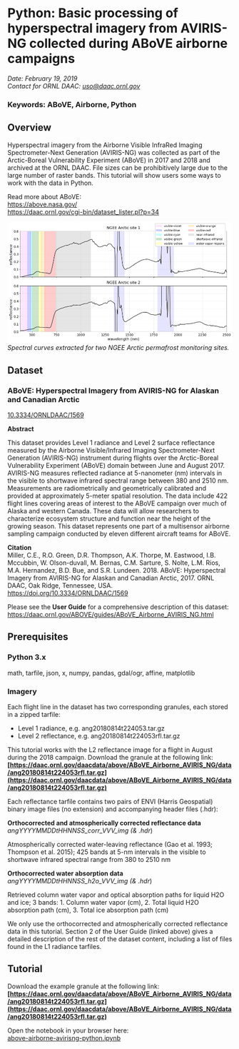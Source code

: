 # Python: Basic processing of hyperspectral imagery from AVIRIS-NG collected during ABoVE airborne campaigns

*Date: February 19, 2019*  
*Contact for ORNL DAAC: uso@daac.ornl.gov*  

### Keywords: ABoVE, Airborne, Python

## Overview

Hyperspectral imagery from the Airborne Visible InfraRed Imaging Spectrometer-Next Generation (AVIRIS-NG) was collected as part of the Arctic-Boreal Vulnerability Experiment (ABoVE) in 2017 and 2018 and archived at the ORNL DAAC. File sizes can be prohibitively large due to the large number of raster bands. This tutorial will show users some ways to work with the data in Python.

Read more about ABoVE:                    
https://above.nasa.gov/       
https://daac.ornl.gov/cgi-bin/dataset_lister.pl?p=34               


![Spectra plotted for the center pixel](browse.png)
*Spectral curves extracted for two NGEE Arctic permafrost monitoring sites.*

## Dataset

### ABoVE: Hyperspectral Imagery from AVIRIS-NG for Alaskan and Canadian Arctic   
[10.3334/ORNLDAAC/1569](https://doi.org/10.3334/ORNLDAAC/1569)  

**Abstract**     

This dataset provides Level 1 radiance and Level 2 surface reflectance measured by the Airborne Visible/Infrared Imaging Spectrometer-Next Generation (AVIRIS-NG) instrument during flights over the Arctic-Boreal Vulnerability Experiment (ABoVE) domain between June and August 2017. AVIRIS-NG measures reflected radiance at 5-nanometer (nm) intervals in the visible to shortwave infrared spectral range between 380 and 2510 nm. Measurements are radiometrically and geometrically calibrated and provided at approximately 5-meter spatial resolution. The data include 422 flight lines covering areas of interest to the ABoVE campaign over much of Alaska and western Canada. These data will allow researchers to characterize ecosystem structure and function near the height of the growing season. This dataset represents one part of a multisensor airborne sampling campaign conducted by eleven different aircraft teams for ABoVE.


**Citation**     
Miller, C.E., R.O. Green, D.R. Thompson, A.K. Thorpe, M. Eastwood, I.B. Mccubbin, W. Olson-duvall, M. Bernas, C.M. Sarture, S. Nolte, L.M. Rios, M.A. Hernandez, B.D. Bue, and S.R. Lundeen. 2018. ABoVE: Hyperspectral Imagery from AVIRIS-NG for Alaskan and Canadian Arctic, 2017. ORNL DAAC, Oak Ridge, Tennessee, USA. https://doi.org/10.3334/ORNLDAAC/1569

Please see the **User Guide** for a comprehensive description of this dataset:              
https://daac.ornl.gov/ABOVE/guides/ABoVE_Airborne_AVIRIS_NG.html


## Prerequisites           

### Python 3.x
math, tarfile, json, x, numpy, pandas, gdal/ogr, affine, matplotlib       

### Imagery
Each flight line in the dataset has two corresponding granules, each stored in a zipped tarfile:            
* Level 1 radiance, e.g. ang20180814t224053.tar.gz            
* Level 2 reflectance, e.g. ang20180814t224053rfl.tar.gz     

This tutorial works with the L2 reflectance image for a flight in August during the 2018 campaign. Download the granule at the following link:      
**[https://daac.ornl.gov/daacdata/above/ABoVE_Airborne_AVIRIS_NG/data/ang20180814t224053rfl.tar.gz](https://daac.ornl.gov/daacdata/above/ABoVE_Airborne_AVIRIS_NG/data/ang20180814t224053rfl.tar.gz)** 

Each reflectance tarfile contains two pairs of ENVI (Harris Geospatial) binary image files (no extension) and accompanying header files (.hdr):

**Orthocorrected and atmospherically corrected reflectance data**               
*angYYYYMMDDtHHNNSS_corr_VVV_img (& .hdr*)

Atmospherically corrected water-leaving reflectance (Gao et al. 1993; Thompson et al. 2015); 425 bands at 5-nm intervals in the visible to shortwave infrared spectral range from 380 to 2510 nm

**Orthocorrected water absorption data**                  
*angYYYYMMDDtHHNNSS_h2o_VVV_img (& .hdr*)

Retrieved column water vapor and optical absorption paths for liquid H2O and ice; 3 bands: 1. Column water vapor (cm), 2. Total liquid H2O absorption path (cm), 3. Total ice absorption path (cm)

We only use the orthocorrected and atmospherically corrected reflectance data in this tutorial. Section 2 of the User Guide (linked above) gives a detailed description of the rest of the dataset content, including a list of files found in the L1 radiance tarfiles.


## Tutorial

Download the example granule at the following link:      
**[https://daac.ornl.gov/daacdata/above/ABoVE_Airborne_AVIRIS_NG/data/ang20180814t224053rfl.tar.gz](https://daac.ornl.gov/daacdata/above/ABoVE_Airborne_AVIRIS_NG/data/ang20180814t224053rfl.tar.gz)** 

Open the notebook in your browser here:  
[above-airborne-avirisng-python.ipynb](above-airborne-avirisng-python.ipynb)
